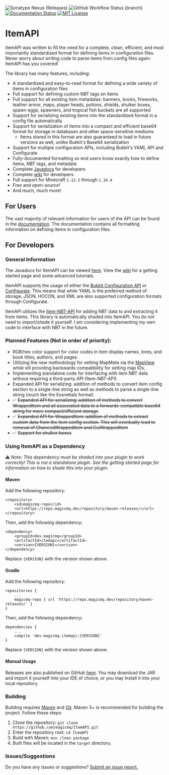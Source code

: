 ![Sonatype Nexus (Releases)](https://img.shields.io/nexus/r/dev.magicmq/itemapi?nexusVersion=3&server=https%3A%2F%2Frepo.magicmq.dev)
![GitHub Workflow Status (branch)](https://img.shields.io/github/workflow/status/SpongePowered/Configurate/Build%20And%20Test/master)
[![Documentation Status](https://readthedocs.org/projects/itemapi-documentation/badge/?version=latest)](https://itemapi-documentation.readthedocs.io/en/latest/?badge=latest)
[![MIT License](https://img.shields.io/badge/license-Apache%202.0-blue)](LICENSE)

# ItemAPI

ItemAPI was written to fill the need for a complete, clean, efficient, and most importantly standardized format for defining items in configuration files. Never worry about writing code to parse items from config files again: ItemAPI has you covered!

The library has many features, including:
* A standardized and easy-to-read format for defining a wide variety of items in configuration files
* Full support for defining custom NBT tags on items
* Full support for all existing item metadatas: banners, books, fireworks, leather armor, maps, player heads, potions, shields, shulker boxes, spawn eggs, spawners, and tropical fish buckets are all supported
* Support for serializing existing items into the standardized format in a config file automatically
* Support for serialization of items into a compact and efficient base64 format for storage in databases and other space-sensitive mediums
  * Items stored in this format are also guaranteed to load in future versions as well, unlike Bukkit's Base64 serialization
* Support for multiple configuration APIs, including Bukkit's YAML API and Configurate 
* Fully-documented formatting so end users know exactly how to define items, NBT tags, and metadata
* Complete [Javadocs](https://docs.magicmq.dev/itemapi) for developers
* Complete [wiki](https://github.com/magicmq/ItemAPI/wiki) for developers
* Full support for Minecraft `1.12.2` through `1.16.4`
* *Free* and *open-source*!
* And much, much more!

## For Users

The vast majority of relevant information for users of the API can be found in the [documentation](https://itemapi-documentation.readthedocs.io/en/latest/). The documentation contains all formatting information on defining items in configuration files.

## For Developers

### General Information

The Javadocs for ItemAPI can be viewed [here](https://docs.magicmq.dev/itemapi). View the [wiki](https://github.com/magicmq/ItemAPI/wiki) for a getting started page and some advanced tutorials.

ItemAPI supports the usage of either the [Bukkit Configuration API](https://hub.spigotmc.org/javadocs/bukkit/org/bukkit/configuration/ConfigurationSection.html) or [Configurate](https://github.com/SpongePowered/Configurate). This means that while YAML is the preferred method of storage, JSON, HOCON, and XML are also supported configuration formats through Configurate.

ItemAPI utilizes the [Item-NBT-API](https://github.com/tr7zw/Item-NBT-API) for adding NBT data to and extracting it from items. This library is automatically shaded into ItemAPI. You do not need to import/shade it yourself. I am considering implementing my own code to interface with NBT in the future.

### Planned Features (Not in order of priority):

* RGB/hex color support for color codes in item display names, lores, and book titles, authors, and pages.
* Utilizing the new methodology for setting MapMeta via the [MapView](https://hub.spigotmc.org/javadocs/spigot/org/bukkit/map/MapView.html) while stil providing backwards compatibility for setting map IDs.
* Implementing standalone code for interfacing with item NBT data without requiring a third-party API (Item-NBT-API).
* Expanded API for serializing: addition of methods to convert item config section to a single-line string as well as methods to parse a single-line string (much like the Essnetials format)
* &#9989; ~~Expanded API for serializing: addition of methods to convert WrappedItem and all associated data to a forwards-compatible base64 string for more compact/efficient storage~~
* &#9989; ~~Expanded API for WrappedItem: addition of methods to extract custom data from the item config section. This will eventually lead to removal of ChancedWrappedItem and GuiWrappedItem~~
* &#9989; ~~Support for shulker boxes~~

### Using ItemAPI as a Dependency

&#9888;&nbsp;*Note: This dependency must be shaded into your plugin to work correctly! This is not a standalone plugin. See the getting started page for information on how to shade this into your plugin.*

#### Maven

Add the following repository:
```
<repository>
    <id>magicmq-repo</id>
    <url>https://repo.magicmq.dev/repository/maven-releases/</url>
</repository>
```
Then, add the following dependency:
```
<dependency>
    <groupId>dev.magicmq</groupId>
    <artifactId>itemapi</artifactId>
    <version>{VERSION}</version>
</dependency>
```
Replace `{VERSION}` with the version shown above.

#### Gradle

Add the following repository:
```
repositories {
    ...
    magicmq-repo { url 'https://repo.magicmq.dev/repository/maven-releases/' }
}
```
Then, add the following dependency:
```
dependencies {
    ...
    compile 'dev.magicmq.itemapi:{VERSION}'
}
```
Replace `{VERSION}` with the version shown above.

#### Manual Usage

Releases are also published on GitHub [here](https://github.com/magicmq/ItemAPI/releases). You may download the JAR and import it yourself into your IDE of choice, or you may install it into your local repository.

### Building

Building requires [Maven](https://maven.apache.org/) and [Git](https://git-scm.com/). Maven 3+ is recommended for building the project. Follow these steps:

1. Clone the repository: `git clone https://github.com/magicmq/ItemAPI.git`
2. Enter the repository root: `cd ItemAPI`
3. Build with Maven: `mvn clean package`
4. Built files will be located in the `target` directory.

### Issues/Suggestions

Do you have any issues or suggestions? [Submit an issue report.](https://github.com/magicmq/ItemAPI/issues/new)
